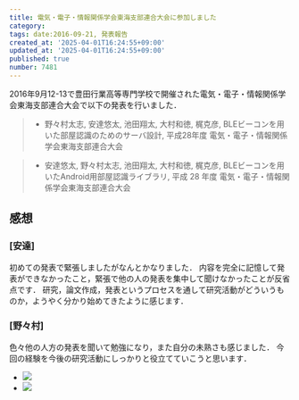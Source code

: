 ```yaml
---
title: 電気・電子・情報関係学会東海支部連合大会に参加しました
category:
tags: date:2016-09-21, 発表報告
created_at: '2025-04-01T16:24:55+09:00'
updated_at: '2025-04-01T16:24:55+09:00'
published: true
number: 7481
---
```


2016年9月12-13で豊田行業高等専門学校で開催された電気・電子・情報関係学会東海支部連合大会で以下の発表を行いました．
> - 野々村太志, 安達悠太, 池田翔太, 大村和徳, 梶克彦, BLEビーコンを用いた部屋認識のためのサーバ設計, 平成28年度 電気・電子・情報関係学会東海支部連合大会

> - 安達悠太, 野々村太志, 池田翔太, 大村和徳, 梶克彦, BLEビーコンを用いたAndroid用部屋認識ライブラリ, 平成 28 年度 電気・電子・情報関係学会東海支部連合大会

## 感想 
### [安達]
初めての発表で緊張しましたがなんとかなりました．
内容を完全に記憶して発表ができなかったこと，緊張で他の人の発表を集中して聞けなかったことが反省点です．
研究，論文作成，発表というプロセスを通して研究活動がどういうものか，ようやく分かり始めてきたように感じます．

### [野々村]
色々他の人方の発表を聞いて勉強になり，また自分の未熟さも感じました．
今回の経験を今後の研究活動にしっかりと役立てていこうと思います．

<div class="img-container">
    <ul class="slider">
        <li><a href="/hpg/img/2016/09/Slack-for-iOS-Upload-1.jpg" data-lightbox="2016-09-21"><img src="/hpg/img/thumbnail/2016/09/Slack-for-iOS-Upload-1.jpg" loading='lazy' /></a></li>
        <li><a href="/hpg/img/2016/09/S__54263810.jpg" data-lightbox="2016-09-21"><img src="/hpg/img/thumbnail/2016/09/S__54263810.jpg" loading='lazy' /></a></li>
    </ul>
</div>
